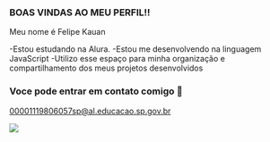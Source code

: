 ### BOAS VINDAS AO MEU PERFIL!!

Meu nome é Felipe Kauan

-Estou estudando na Alura.
-Estou me desenvolvendo na linguagem JavaScript
-Utilizo esse espaço para minha organização e compartilhamento dos meus projetos desenvolvidos

### Voce pode entrar em contato comigo 📧

00001119806057sp@al.educacao.sp.gov.br

![](https://media1.tenor.com/m/XOSsOPC0HOgAAAAC/ronaldo.gif)
